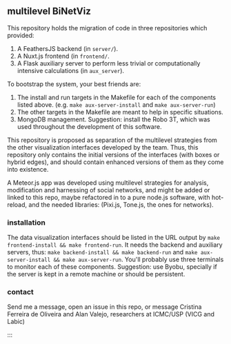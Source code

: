 ## multilevel BiNetViz
This repository holds the migration of code in three repositories which provided:
1. A FeathersJS backend (in `server/`).
2. A Nuxt.js frontend (in `frontend/`.
3. A Flask auxiliary server to perform less trivial or computationally intensive calculations (in `aux_server`).


To bootstrap the system, your best friends are:
1. The install and run targets in the Makefile for each of the components listed above.  (e.g. `make aux-server-install` and `make aux-server-run`)
2. The other targets in the Makefile are meant to help in specific situations.
3. MongoDB management. Suggestion: install the Robo 3T, which was used throughout the development of this software.


This repository is proposed as separation of the multilevel strategies from the other visualization interfaces
developed by the team.
Thus, this repository only contains the initial versions of the interfaces (with boxes or hybrid edges),
and should contain enhanced versions of them as they come into existence.

A Meteor.js app was developed using multilevel strategies for analysis, modification and harnessing of social networks,
and might be added or linked to this repo, maybe refactored in to a pure node.js software, with hot-reload, and the needed
libraries: (Pixi.js, Tone.js, the ones for networks).


### installation
The data visualization interfaces should be listed in the URL output by `make frontend-install && make frontend-run`.
It needs the backend and auxiliary servers, thus: `make backend-install && make backend-run` and `make aux-server-install && make aux-server-run`.
You'll probably use three terminals to monitor each of these components.
Suggestion: use Byobu, specially if the server is kept in a remote machine or should be persistent.


### contact
Send me a message, open an issue in this repo,
or message Cristina Ferreira de Oliveira and Alan Valejo,
researchers at ICMC/USP (VICG and Labic)

:::

